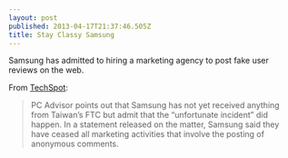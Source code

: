 ```yaml
---
layout: post
published: 2013-04-17T21:37:46.505Z
title: Stay Classy Samsung
---
```


Samsung has admitted to hiring a marketing agency to post fake user reviews on the web.

From [TechSpot](http://www.techspot.com/news/52274-samsung-admits-to-posting-fake-user-reviews-on-the-web.html):

> PC Advisor points out that Samsung has not yet received anything from Taiwan’s FTC but admit that the “unfortunate incident” did happen. In a statement released on the matter, Samsung said they have ceased all marketing activities that involve the posting of anonymous comments.
